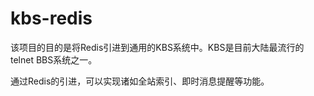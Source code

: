 kbs-redis
=========

该项目的目的是将Redis引进到通用的KBS系统中。KBS是目前大陆最流行的telnet BBS系统之一。

通过Redis的引进，可以实现诸如全站索引、即时消息提醒等功能。